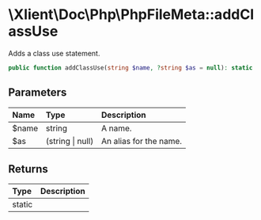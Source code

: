 # \\Xlient\\Doc\\Php\\PhpFileMeta::addClassUse

Adds a class use statement.

```php
public function addClassUse(string $name, ?string $as = null): static
```

## Parameters

| Name | Type | Description |
| :--- | :--- | :--- |
| $name | string | A name. |
| $as | \(string \| null\) | An alias for the name. |

## Returns

| Type | Description |
| :--- | :--- |
| static |  |